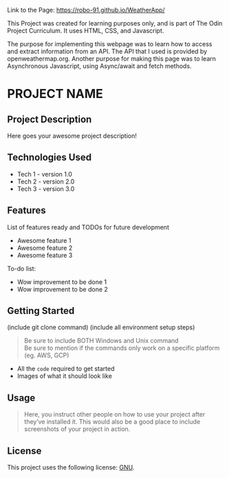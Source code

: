 Link to the Page: https://robo-91.github.io/WeatherApp/

This Project was created for learning purposes only, and is part of The Odin Project Curriculum. It uses HTML, CSS, and Javascript.

The purpose for implementing this webpage was to learn how to access and extract information from an API. The API that I used is provided by openweathermap.org. Another purpose for making this page was to learn Asynchronous Javascript, using Async/await and fetch methods.

# PROJECT NAME

## Project Description

Here goes your awesome project description!

## Technologies Used

* Tech 1 - version 1.0
* Tech 2 - version 2.0
* Tech 3 - version 3.0

## Features

List of features ready and TODOs for future development
* Awesome feature 1
* Awesome feature 2
* Awesome feature 3

To-do list:
* Wow improvement to be done 1
* Wow improvement to be done 2

## Getting Started
   
(include git clone command)
(include all environment setup steps)

> Be sure to include BOTH Windows and Unix command  
> Be sure to mention if the commands only work on a specific platform (eg. AWS, GCP)

- All the `code` required to get started
- Images of what it should look like

## Usage

> Here, you instruct other people on how to use your project after they’ve installed it. This would also be a good place to include screenshots of your project in action.

## License

This project uses the following license: [GNU](https://www.gnu.org/licenses/gpl-3.0.en.html).
